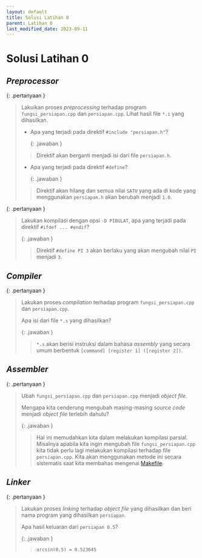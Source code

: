 ```yaml
---
layout: default
title: Solusi Latihan 0
parent: Latihan 0
last_modified_date: 2023-09-11
---
```

# Solusi Latihan 0

## *Preprocessor*

{: .pertanyaan }
> Lakuikan proses *preprocessing* terhadap program `fungsi_persiapan.cpp` dan `persiapan.cpp`. Lihat hasil file `*.i` yang dihasilkan.
>
> * Apa yang terjadi pada direktif `#include "persiapan.h"`?
>
>     {: .jawaban }
>
> > Direktif akan berganti menjadi isi dari file `persiapan.h`.
>
> * Apa yang terjadi pada direktif `#define`?
>
>     {: .jawaban }
>
> > Direktif akan hilang dan semua nilai `SATU` yang ada di kode yang menggunakan `persiapan.h` akan berubah menjadi `1.0`.

{: .pertanyaan }
> Lakukan kompilasi dengan opsi `-D PIBULAT`, apa yang terjadi pada direktif `#ifdef ... #endif`?
>
> {: .jawaban }
> > Direktif `#define PI 3` akan berlaku yang akan mengubah nilai `PI` menjadi `3`.

## *Compiler*

{: .pertanyaan }
> Lakukan proses *compilation* terhadap program `fungsi_persiapan.cpp` dan `persiapan.cpp`.
>
> Apa isi dari file `*.s` yang dihasilkan?
>
> {: .jawaban }
> > `*.s` akan berisi instruksi dalam bahasa *assembly* yang secara umum berbentuk `[command] [register 1] ([register 2])`.

## *Assembler*

{: .pertanyaan }
> Ubah `fungsi_persiapan.cpp` dan `persiapan.cpp` menjadi *object file*.
>
> Mengapa kita cenderung mengubah masing-masing *source code* menjadi *object file* terlebih dahulu?
>
> {: .jawaban }
> > Hal ini memudahkan kita dalam melakukan kompilasi parsial. Misalnya apabila kita ingin mengubah file `fungsi_persiapan.cpp` kita tidak perlu lagi melakukan kompilasi terhadap file `persiapan.cpp`. Kita akan menggunakan metode ini secara sistematis saat kita membahas mengenai [Makefile](/workshop_3/makefile.html).

## *Linker*

{: .pertanyaan }
> Lakukan proses *linking* terhadap *object file* yang dihasilkan dan beri nama program yang dihasilkan `persiapan`.
>
> Apa hasil keluaran dari `persiapan 0.5`?
>
> {: .jawaban }
> > `arcsin(0.5) = 0.523645`
